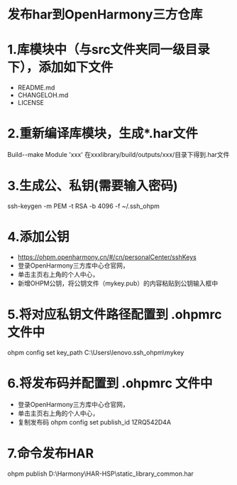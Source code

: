 # 发布har到OpenHarmony三方仓库
# 1.库模块中（与src文件夹同一级目录下），添加如下文件
- README.md
- CHANGELOH.md
- LICENSE

# 2.重新编译库模块，生成*.har文件
Build--make Module 'xxx'
在xxxlibrary/build/outputs/xxx/目录下得到.har文件

# 3.生成公、私钥(需要输入密码)
ssh-keygen -m PEM -t RSA -b 4096 -f ~/.ssh_ohpm

# 4.添加公钥
- https://ohpm.openharmony.cn/#/cn/personalCenter/sshKeys
- 登录OpenHarmony三方库中心仓官网，
- 单击主页右上角的个人中心， 
- 新增OHPM公钥，将公钥文件（mykey.pub）的内容粘贴到公钥输入框中

# 5.将对应私钥文件路径配置到 .ohpmrc 文件中
ohpm config set key_path C:\Users\lenovo\.ssh_ohpm\mykey

# 6.将发布码并配置到 .ohpmrc 文件中
- 登录OpenHarmony三方库中心仓官网，
- 单击主页右上角的个人中心，
- 复制发布码 
ohpm config set publish_id 1ZRQ542D4A

# 7.命令发布HAR
ohpm publish D:\Harmony\HAR-HSP\static_library_common.har





